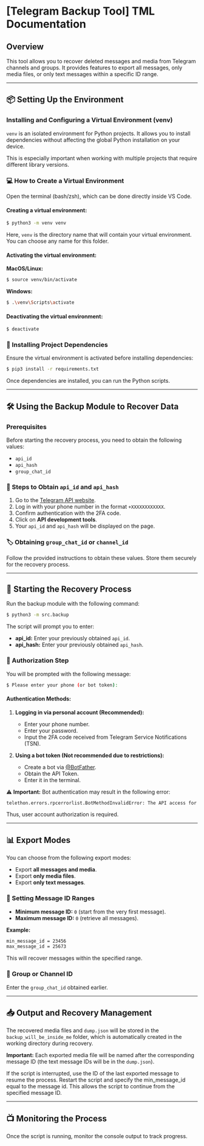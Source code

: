 # [Telegram Backup Tool] TML Documentation

## Overview
This tool allows you to recover deleted messages and media from Telegram channels and groups. It provides features to export all messages, only media files, or only text messages within a specific ID range.

---

## 📦 Setting Up the Environment

### Installing and Configuring a Virtual Environment (venv)
`venv` is an isolated environment for Python projects. It allows you to install dependencies without affecting the global Python installation on your device.

This is especially important when working with multiple projects that require different library versions.

### 💻 How to Create a Virtual Environment

Open the terminal (bash/zsh), which can be done directly inside VS Code.

#### Creating a virtual environment:
```bash
$ python3 -m venv venv
```
Here, `venv` is the directory name that will contain your virtual environment. You can choose any name for this folder.

#### Activating the virtual environment:
**MacOS/Linux:**
```bash
$ source venv/bin/activate
```
**Windows:**
```bash
$ .\venv\Scripts\activate
```

#### Deactivating the virtual environment:
```bash
$ deactivate
```

### 📂 Installing Project Dependencies
Ensure the virtual environment is activated before installing dependencies:
```bash
$ pip3 install -r requirements.txt
```
Once dependencies are installed, you can run the Python scripts.

---

## 🛠️ Using the Backup Module to Recover Data

### Prerequisites
Before starting the recovery process, you need to obtain the following values:
- `api_id`
- `api_hash`
- `group_chat_id`

### 🔑 Steps to Obtain `api_id` and `api_hash`
1. Go to the [Telegram API website](https://my.telegram.org/).
2. Log in with your phone number in the format `+XXXXXXXXXXXX`.
3. Confirm authentication with the 2FA code.
4. Click on **API development tools**.
5. Your `api_id` and `api_hash` will be displayed on the page.

### 🏷️ Obtaining `group_chat_id` or `channel_id`
Follow the provided instructions to obtain these values. Store them securely for the recovery process.

---

## 🚀 Starting the Recovery Process

Run the backup module with the following command:
```bash
$ python3 -m src.backup
```

The script will prompt you to enter:

- **api_id:** Enter your previously obtained `api_id`.
- **api_hash:** Enter your previously obtained `api_hash`.

### 🔐 Authorization Step

You will be prompted with the following message:
```bash
$ Please enter your phone (or bot token):
```

#### Authentication Methods:
1. **Logging in via personal account (Recommended):**
   - Enter your phone number.
   - Enter your password.
   - Input the 2FA code received from Telegram Service Notifications (TSN).

2. **Using a bot token (Not recommended due to restrictions):**
   - Create a bot via [@BotFather](https://t.me/BotFather).
   - Obtain the API Token.
   - Enter it in the terminal.

⚠️ **Important:** Bot authentication may result in the following error:
```bash
telethon.errors.rpcerrorlist.BotMethodInvalidError: The API access for bot users is restricted.
```
Thus, user account authorization is required.

---

## 📊 Export Modes
You can choose from the following export modes:
- Export **all messages and media**.
- Export **only media files**.
- Export **only text messages**.

### 🔢 Setting Message ID Ranges
- **Minimum message ID:** `0` (start from the very first message).
- **Maximum message ID:** `0` (retrieve all messages).

**Example:**
```bash
min_message_id = 23456
max_message_id = 25673
```
This will recover messages within the specified range.

### 📌 Group or Channel ID
Enter the `group_chat_id` obtained earlier.

---

## 📥 Output and Recovery Management
The recovered media files and `dump.json` will be stored in the `backup_will_be_inside_me` folder, which is automatically created in the working directory during recovery.

**Important:** Each exported media file will be named after the corresponding message ID (the text message IDs will be in the `dump.json`).

If the script is interrupted, use the ID of the last exported message to resume the process. Restart the script and specify the min_message_id equal to the message id.
This allows the script to continue from the specified message ID.

---

## 📺 Monitoring the Process
Once the script is running, monitor the console output to track progress.

